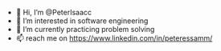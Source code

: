 - 👋 Hi, I’m @PeterIsaacc
- 👀 I’m interested in software engineering
- 🌱 I’m currently practicing problem solving
- 📫 reach me on https://www.linkedin.com/in/peteressamm/

